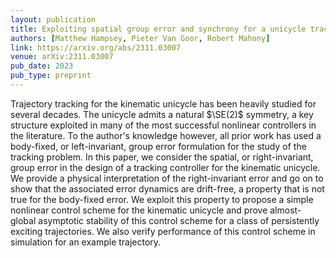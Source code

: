 ```yaml
---
layout: publication
title: Exploiting spatial group error and synchrony for a unicycle tracking controller
authors: [Matthew Hampsey, Pieter Van Goor, Robert Mahony]
link: https://arxiv.org/abs/2311.03007
venue: arXiv:2311.03007
pub_date: 2023
pub_type: preprint
---
```


Trajectory tracking for the kinematic unicycle has been heavily studied for several decades. The unicycle admits a natural $\SE(2)$ symmetry, a key structure exploited in many of the most successful nonlinear controllers in the literature. To the author's knowledge however, all prior work has used a body-fixed, or left-invariant, group error formulation for the study of the tracking problem. In this paper, we consider the spatial, or right-invariant, group error in the design of a tracking controller for the kinematic unicycle. We provide a physical interpretation of the right-invariant error and go on to show that the associated error dynamics are drift-free, a property that is not true for the body-fixed error. We exploit this property to propose a simple nonlinear control scheme for the kinematic unicycle and prove almost-global asymptotic stability of this control scheme for a class of persistently exciting trajectories. We also verify performance of this control scheme in simulation for an example trajectory.
